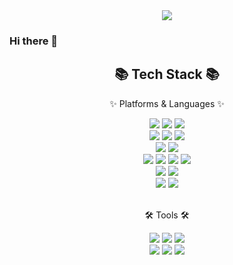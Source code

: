 <!-- ![header](https://capsule-render.vercel.app/api?type=wave&color=auto&height=300&section=header&text=capsule%20render&fontSize=90) -->
<div align="center">
	<img src="https://capsule-render.vercel.app/api?type=Waving&color=auto&height=240&section=header&text=JUHA's%20Repo&fontSize=70&animation=twinkling" />
</div>

### Hi there 👋


<div align="center">
	<h2>📚 Tech Stack 📚</h2>
	<div>
		<p>✨ Platforms & Languages ✨</p>
		<img src="https://img.shields.io/badge/JavaScript-F7DF1E?style=flat&logo=JavaScript&logoColor=white"/>
		<img src="https://img.shields.io/badge/HTML5-E34F26?style=flat&logo=HTML5&logoColor=white" />
		<img src="https://img.shields.io/badge/CSS3-1572B6?style=flat&logo=CSS3&logoColor=white" />
		<br/>
		<img src="https://img.shields.io/badge/react-61DAFB?style=flat&logo=react&logoColor=white"/>
		<img src="https://img.shields.io/badge/svelte-FF3E00?style=flat&logo=svelte&logoColor=white"/>
		<img src="https://img.shields.io/badge/tailwindcss-06B6D4?style=flat&logo=tailwindcss&logoColor=white" />
		<br/>
		<img src="https://img.shields.io/badge/webgl-990000?style=flat&logo=webgl&logoColor=white"/>
		<img src="https://img.shields.io/badge/opengl-5586A4?style=flat&logo=opengl&logoColor=white"/>
		<br/>
		<img src="https://img.shields.io/badge/python-3776AB?style=flat&logo=python&logoColor=white" />
		<img src="https://img.shields.io/badge/pytorch-EE4C2C?style=flat&logo=pytorch&logoColor=white" />
		<img src="https://img.shields.io/badge/jupyter-F37626?style=flat&logo=jupyter&logoColor=white" />
		<img src="https://img.shields.io/badge/googlecolab-F9AB00?style=flat&logo=googlecolab&logoColor=white" />
		<br/>
		<img src="https://img.shields.io/badge/Java-007396?style=flat&logo=Java&logoColor=white" />
		<img src="https://img.shields.io/badge/spring-6DB33F?style=flat&logo=spring&logoColor=white" />
		<br/>
		<img src="https://img.shields.io/badge/c-A8B9CC?style=flat&logo=c&logoColor=white" />
		<img src="https://img.shields.io/badge/gnubash-4EAA25?style=flat&logo=gnubash&logoColor=white" />
	</div>
	<br/>
	<div>
		<p>🛠 Tools 🛠<p>
		<img src="https://img.shields.io/badge/visualstudiocode-5C2D91?style=flat&logo=visualstudiocode&logoColor=white" />
		<img src="https://img.shields.io/badge/eclipseide-2C2255?style=flat&logo=eclipseide&logoColor=white" />
		<img src="https://img.shields.io/badge/intellijidea-000000?style=flat&logo=intellijidea&logoColor=white" />
		<br/>
		<img src="https://img.shields.io/badge/androidstudio-3DDC84?style=flat&logo=androidstudio&logoColor=white" />
		<img src="https://img.shields.io/badge/unity-FFFFFF?style=flat&logo=unity&logoColor=white" />
		<img src="https://img.shields.io/badge/github-181717?style=flat&logo=github&logoColor=white" />
	</div>
</div>
<!--
**hayamaster/hayamaster** is a ✨ _special_ ✨ repository because its `README.md` (this file) appears on your GitHub profile.

Here are some ideas to get you started:

- 🔭 I’m currently working on ...
- 🌱 I’m currently learning ...
- 👯 I’m looking to collaborate on ...
- 🤔 I’m looking for help with ...
- 💬 Ask me about ...
- 📫 How to reach me: ...
- 😄 Pronouns: ...
- ⚡ Fun fact: ...
-->
